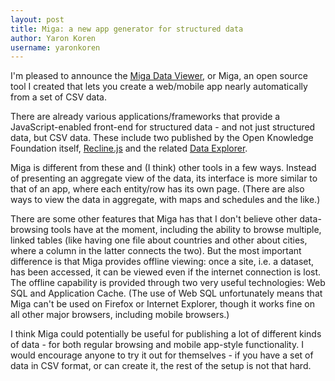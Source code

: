 ```yaml
---
layout: post
title: Miga: a new app generator for structured data
author: Yaron Koren
username: yaronkoren
---
```


I'm pleased to announce the [Miga Data Viewer](http://migadv.com/), or Miga, an open source tool I created that lets you create a web/mobile app nearly automatically from a set of CSV data.

There are already various applications/frameworks that provide a JavaScript-enabled front-end for structured data - and not just structured data, but CSV data. These include two published by the Open Knowledge Foundation itself, [Recline.js](http://okfnlabs.org/recline/) and the related [Data Explorer](http://explorer.okfnlabs.org).

Miga is different from these and (I think) other tools in a few ways. Instead of presenting an aggregate view of the data, its interface is more similar to that of an app, where each entity/row has its own page. (There are also ways to view the data in aggregate, with maps and schedules and the like.)

There are some other features that Miga has that I don't believe other data-browsing tools have at the moment, including the ability to browse multiple, linked tables (like having one file about countries and other about cities, where a column in the latter connects the two). But the most important difference is that Miga provides offline viewing: once a site, i.e. a dataset, has been accessed, it can be viewed even if the internet connection is lost. The offline capability is provided through two very useful technologies: Web SQL and Application Cache. (The use of Web SQL unfortunately means that Miga can't be used on Firefox or Internet Explorer, though it works fine on all other major browsers, including mobile browsers.)

I think Miga could potentially be useful for publishing a lot of different kinds of data - for both regular browsing and mobile app-style functionality. I would encourage anyone to try it out for themselves - if you have a set of data in CSV format, or can create it, the rest of the setup is not that hard.
